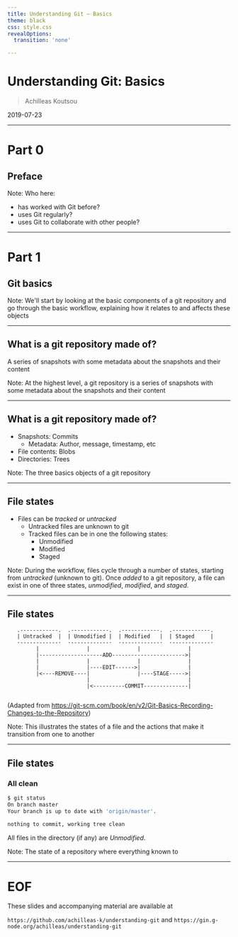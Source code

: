 ```yaml
---
title: Understanding Git — Basics
theme: black
css: style.css
revealOptions:
  transition: 'none'

---
```


# Understanding Git: Basics

> Achilleas Koutsou

2019-07-23

---

# Part 0
## Preface

Note:
Who here:
- has worked with Git before?
- uses Git regularly?
- uses Git to collaborate with other people?

---

# Part 1
## Git basics

Note:
We'll start by looking at the basic components of a git repository and go through the basic workflow, explaining how it relates to and affects these objects

---

## What is a git repository made of?

A series of snapshots with some metadata about the snapshots and their content

Note:
At the highest level, a git repository is a series of snapshots with some metadata about the snapshots and their content

---

## What is a git repository made of?

- Snapshots: Commits
  - Metadata: Author, message, timestamp, etc
- File contents: Blobs
- Directories: Trees


Note:
The three basics objects of a git repository

---

## File states

- Files can be *tracked* or *untracked*
  - Untracked files are unknown to git
  - Tracked files can be in one the following states:
    - Unmodified
    - Modified
    - Staged

Note:
During the workflow, files cycle through a number of states, starting from *untracked* (unknown to git).
Once *added* to a git repository, a file can exist in one of three states, *unmodified*, *modified*, and *staged*.

---

## File states

```
   .------------.  .------------.  .------------.  .------------.
   | Untracked  |  | Unmodified |  | Modified   |  | Staged     |
   ·------------·  ·------------·  ·------------·  ·------------·
         |               |               |               |
         |--------------------ADD----------------------->|
         |               |               |               |
         |               |----EDIT------>|               |
         |<----REMOVE----|               |----STAGE----->|
                         |                               |
                         |<----------COMMIT--------------|


```

(Adapted from https://git-scm.com/book/en/v2/Git-Basics-Recording-Changes-to-the-Repository)

Note:
This illustrates the states of a file and the actions that make it transition from one to another

---

## File states

### All clean

```bash
$ git status
On branch master
Your branch is up to date with 'origin/master'.

nothing to commit, working tree clean
```

All files in the directory (if any) are *Unmodified*.

Note:
The state of a repository where everything known to 

---

# EOF

These slides and accompanying material are available at

`https://github.com/achilleas-k/understanding-git`
and
`https://gin.g-node.org/achilleas/understanding-git`
